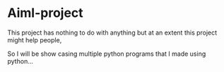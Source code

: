 # Aiml-project


This project has nothing to do with anything but at an extent this project might help people,

So I will be show casing multiple python programs that I made using python...

